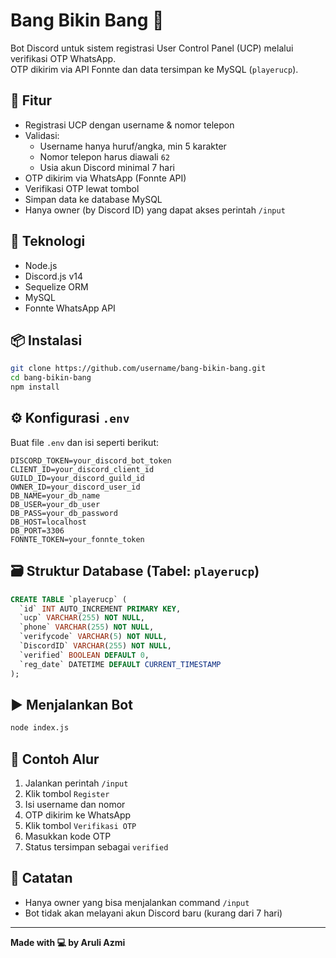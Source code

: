 
# Bang Bikin Bang 🚫

Bot Discord untuk sistem registrasi User Control Panel (UCP) melalui verifikasi OTP WhatsApp.  
OTP dikirim via API Fonnte dan data tersimpan ke MySQL (`playerucp`).

## 🚀 Fitur

- Registrasi UCP dengan username & nomor telepon
- Validasi:
  - Username hanya huruf/angka, min 5 karakter
  - Nomor telepon harus diawali `62`
  - Usia akun Discord minimal 7 hari
- OTP dikirim via WhatsApp (Fonnte API)
- Verifikasi OTP lewat tombol
- Simpan data ke database MySQL
- Hanya owner (by Discord ID) yang dapat akses perintah `/input`

## 🧪 Teknologi

- Node.js
- Discord.js v14
- Sequelize ORM
- MySQL
- Fonnte WhatsApp API

## 📦 Instalasi

```bash
git clone https://github.com/username/bang-bikin-bang.git
cd bang-bikin-bang
npm install
```

## ⚙️ Konfigurasi `.env`

Buat file `.env` dan isi seperti berikut:

```env
DISCORD_TOKEN=your_discord_bot_token
CLIENT_ID=your_discord_client_id
GUILD_ID=your_discord_guild_id
OWNER_ID=your_discord_user_id
DB_NAME=your_db_name
DB_USER=your_db_user
DB_PASS=your_db_password
DB_HOST=localhost
DB_PORT=3306
FONNTE_TOKEN=your_fonnte_token
```

## 🗃️ Struktur Database (Tabel: `playerucp`)

```sql
CREATE TABLE `playerucp` (
  `id` INT AUTO_INCREMENT PRIMARY KEY,
  `ucp` VARCHAR(255) NOT NULL,
  `phone` VARCHAR(255) NOT NULL,
  `verifycode` VARCHAR(5) NOT NULL,
  `DiscordID` VARCHAR(255) NOT NULL,
  `verified` BOOLEAN DEFAULT 0,
  `reg_date` DATETIME DEFAULT CURRENT_TIMESTAMP
);
```

## ▶️ Menjalankan Bot

```bash
node index.js
```

## 💬 Contoh Alur

1. Jalankan perintah `/input`
2. Klik tombol `Register`
3. Isi username dan nomor
4. OTP dikirim ke WhatsApp
5. Klik tombol `Verifikasi OTP`
6. Masukkan kode OTP
7. Status tersimpan sebagai `verified`

## 📌 Catatan

- Hanya owner yang bisa menjalankan command `/input`
- Bot tidak akan melayani akun Discord baru (kurang dari 7 hari)

---

**Made with 💻 by Aruli Azmi**
